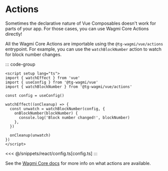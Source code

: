 # Actions

Sometimes the declarative nature of Vue Composables doesn't work for parts of your app. For those cases, you can use Wagmi Core Actions directly!

All the Wagmi Core Actions are importable using the `@tg-wagmi/vue/actions` entrypoint. For example, you can use the `watchBlockNumber` action to watch for block number changes.

::: code-group
```vue [index.vue]
<script setup lang="ts">
import { watchEffect } from 'vue'
import { useConfig } from '@tg-wagmi/vue'
import { watchBlockNumber } from '@tg-wagmi/vue/actions'

const config = useConfig()

watchEffect((onCleanup) => {
  const unwatch = watchBlockNumber(config, {
    onBlockNumber(blockNumber) {
      console.log('Block number changed!', blockNumber)
    },
  })

  onCleanup(unwatch)
})
</script>
```
<<< @/snippets/react/config.ts[config.ts]
:::

See the [Wagmi Core docs](/core/api/actions) for more info on what actions are available.
